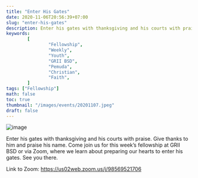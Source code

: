 ```yaml
---
title: "Enter His Gates"
date: 2020-11-06T20:56:39+07:00
slug: "enter-his-gates"
description: Enter his gates with thanksgiving and his courts with praise. Give thanks to him and praise his name.
keywords:
        [
                "Fellowship",
                "Weekly",
                "Youth",
                "GRII BSD",
                "Pemuda",
                "Christian",
                "Faith",
        ]
tags: ["Fellowship"]
math: false
toc: true
thumbnail: "/images/events/20201107.jpeg"
draft: false
---
```


![image](/images/events/20201107.jpeg)

Enter his gates with thanksgiving and his courts with praise. Give thanks to him and praise his name. Come join us for this week’s fellowship at GRII BSD or via Zoom, where we learn about preparing our hearts to enter his gates. See you there.

Link to Zoom: https://us02web.zoom.us/j/98569521706
